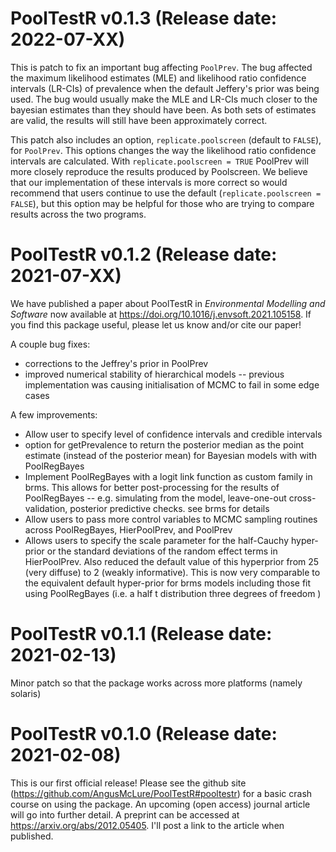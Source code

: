 # PoolTestR v0.1.3 (Release date: 2022-07-XX)
This is patch to fix an important bug affecting `PoolPrev`. The bug affected the maximum likelihood estimates (MLE) and likelihood ratio confidence intervals (LR-CIs) of prevalence when the default Jeffery's prior was being used. The bug would usually make the MLE and LR-CIs much closer to the bayesian estimates than they should have been. As both sets of estimates are valid, the results will still have been approximately correct.

This patch also includes an option, `replicate.poolscreen` (default to `FALSE`), for `PoolPrev`. This options changes the way the likelihood ratio confidence intervals are calculated. With `replicate.poolscreen = TRUE` PoolPrev will more closely reproduce the results produced by Poolscreen. We believe that our implementation of these intervals is more correct so would recommend that users continue to use the default (`replicate.poolscreen = FALSE`), but this option may be helpful for those who are trying to compare results across the two programs.

# PoolTestR v0.1.2 (Release date: 2021-07-XX)
We have published a paper about PoolTestR in *Environmental Modelling and Software* now available at https://doi.org/10.1016/j.envsoft.2021.105158. If you find this package useful, please let us know and/or cite our paper!

A couple bug fixes:
* corrections to the Jeffrey's prior in PoolPrev
* improved numerical stability of hierarchical models -- previous implementation was causing initialisation of MCMC to fail in some edge cases

A few improvements:
* Allow user to specify level of confidence intervals and credible intervals
* option for getPrevalence to return the posterior median as the point estimate (instead of the posterior mean) for Bayesian models with with PoolRegBayes
* Implement PoolRegBayes with a logit link function as custom family in brms. This allows for better post-processing for the results of PoolRegBayes -- e.g. simulating from the model, leave-one-out cross-validation, posterior predictive checks. see brms for details
* Allow users to pass more control variables to MCMC sampling routines across PoolRegBayes, HierPoolPrev, and PoolPrev
* Allows users to specify the scale parameter for the half-Cauchy hyper-prior or the standard deviations of the random effect terms in HierPoolPrev. Also reduced the default value of this hyperprior from 25 (very diffuse) to 2 (weakly informative).
This is now very comparable to the equivalent default hyper-prior for brms models including those fit using PoolRegBayes (i.e. a half t distribution three degrees of freedom )

# PoolTestR v0.1.1 (Release date: 2021-02-13)

Minor patch so that the package works across more platforms (namely solaris)


# PoolTestR v0.1.0 (Release date: 2021-02-08)

This is our first official release! Please see the github site (https://github.com/AngusMcLure/PoolTestR#pooltestr) for a basic crash course on using the package. An upcoming (open access) journal article will go into further detail. A preprint can be accessed at https://arxiv.org/abs/2012.05405. I'll post a link to the article when published.
